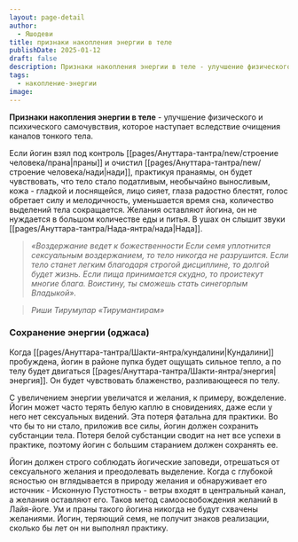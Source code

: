 ```yaml
---
layout: page-detail
author:
  - Яшодеви
title: признаки накопления энергии в теле
publishDate: 2025-01-12
draft: false
description: Признаки накопления энергии в теле - улучшение физического и психического самочувствия, которое наступает вследствие очищения каналов тонкого тела.
tags:
  - накопление-энергии
image:
---
```

**Признаки накопления энергии в теле** - улучшение физического и психического самочувствия, которое наступает вследствие очищения каналов тонкого тела. 

Если йогин взял под контроль [[pages/Ануттара-тантра/new/строение человека/прана|праны]] и очистил [[pages/Ануттара-тантра/new/строение человека/нади|нади]], практикуя пранаямы, он будет чувствовать, что тело стало податливым, необычайно выносливым, кожа - гладкой и лоснящейся, лицо сияет, глаза радостно блестят, голос обретает силу и мелодичность, уменьшается время сна, количество выделений тела сокращается. Желания оставляют йогина, он не нуждается в большом количестве еды и питья. В ушах он слышит звуки [[pages/Ануттара-тантра/Нада-янтра/нада|Нада]]. 

>*«Воздержание ведет к божественности Если семя уплотнится сексуальным воздержанием, то тело никогда не разрушится. Если тело станет легким благодаря строгой дисциплине, то долгой будет жизнь. Если пища принимается скудно, то проистекут многие блага. Воистину, ты сможешь стать синегорлым Владыкой».*
 
>*Риши Тирумулар «Тирумантирам»*

### Сохранение энергии (оджаса) 

Когда [[pages/Ануттара-тантра/Шакти-янтра/кундалини|Кундалини]] пробуждена, йогин в районе пупка будет ощущать сильное тепло, а по телу будет двигаться [[pages/Ануттара-тантра/Шакти-янтра/энергия|энергия]]. Он будет чувствовать блаженство, разливающееся по телу. 

С увеличением энергии увеличатся и желания, к примеру, вожделение. Йогин может часто терять белую каплю в сновидениях, даже если у него нет сексуальных видений. Эта потеря фатальна для практики. Во что бы то ни стало, приложив все силы, йогин должен сохранить субстанции тела. Потеря белой субстанции сводит на нет все успехи в практике, поэтому йогин с большим старанием должен сохранять ее. 

Йогин должен строго соблюдать йогические заповеди, отрешаться от сексуального желания и преодолевать выделение. Когда с глубокой ясностью он вглядывается в природу желания и обнаруживает его источник - Исконную Пустотность - ветры входят в центральный канал, а желания оставляют его. Таков метод самоосвобождения желаний в Лайя-йоге. Ум и праны такого йогина никогда не будут схвачены желаниями. Йогин, теряющий семя, не получит знаков реализации, сколько бы лет он ни выполнял практику.